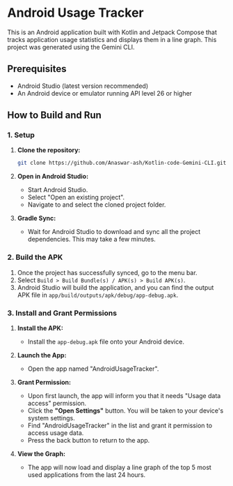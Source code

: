 # Android Usage Tracker

This is an Android application built with Kotlin and Jetpack Compose that tracks application usage statistics and displays them in a line graph. This project was generated using the Gemini CLI.

## Prerequisites

- Android Studio (latest version recommended)
- An Android device or emulator running API level 26 or higher

## How to Build and Run

### 1. Setup

1.  **Clone the repository:**
    ```bash
    git clone https://github.com/Anaswar-ash/Kotlin-code-Gemini-CLI.git
    ```
2.  **Open in Android Studio:**
    -   Start Android Studio.
    -   Select "Open an existing project".
    -   Navigate to and select the cloned project folder.

3.  **Gradle Sync:**
    -   Wait for Android Studio to download and sync all the project dependencies. This may take a few minutes.

### 2. Build the APK

1.  Once the project has successfully synced, go to the menu bar.
2.  Select `Build > Build Bundle(s) / APK(s) > Build APK(s)`.
3.  Android Studio will build the application, and you can find the output APK file in `app/build/outputs/apk/debug/app-debug.apk`.

### 3. Install and Grant Permissions

1.  **Install the APK:**
    -   Install the `app-debug.apk` file onto your Android device.

2.  **Launch the App:**
    -   Open the app named "AndroidUsageTracker".

3.  **Grant Permission:**
    -   Upon first launch, the app will inform you that it needs "Usage data access" permission.
    -   Click the **"Open Settings"** button. You will be taken to your device's system settings.
    -   Find "AndroidUsageTracker" in the list and grant it permission to access usage data.
    -   Press the back button to return to the app.

4.  **View the Graph:**
    -   The app will now load and display a line graph of the top 5 most used applications from the last 24 hours.